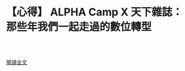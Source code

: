 # 【心得】 ALPHA Camp X 天下雜誌：那些年我們一起走過的數位轉型

<!--more-->
<!--266-->
<br><br/>

[閱讀全文](https://pjchender.blogspot.com/2021/04/alpha-camp-x.html)

